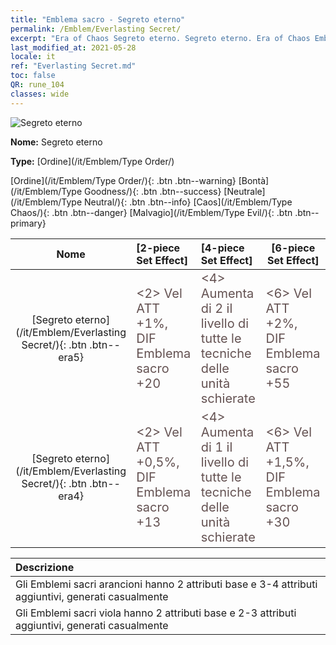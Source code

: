```yaml
---
title: "Emblema sacro - Segreto eterno"
permalink: /Emblem/Everlasting Secret/
excerpt: "Era of Chaos Segreto eterno. Segreto eterno. Era of Chaos Emblema sacro Segreto eterno. Era of Chaos Ordine Segreto eterno"
last_modified_at: 2021-05-28
locale: it
ref: "Everlasting Secret.md"
toc: false
QR: rune_104
classes: wide
---
```


  ![Segreto eterno](/images/r/rune_icon_104.png)

 **Nome:** Segreto eterno

 **Type:** [Ordine](/it/Emblem/Type Order/)

  [Ordine](/it/Emblem/Type Order/){: .btn .btn--warning}   [Bontà](/it/Emblem/Type Goodness/){: .btn .btn--success}   [Neutrale](/it/Emblem/Type Neutral/){: .btn .btn--info}   [Caos](/it/Emblem/Type Chaos/){: .btn .btn--danger}   [Malvagio](/it/Emblem/Type Evil/){: .btn .btn--primary} 

  |  Nome    | [2-piece Set Effect] | [4-piece Set Effect] | [6-piece Set Effect]  | 
  |:-----------------------:|:-------------------|:-----------------|----------------| 
  | [Segreto eterno](/it/Emblem/Everlasting Secret/){: .btn .btn--era5} | <span style="color: #645252;font-size:20px">&lt;2&gt; Vel ATT +1%, DIF Emblema sacro +20</span> | <span style="color: #645252;font-size:20px">&lt;4&gt; Aumenta di 2 il livello di tutte le tecniche delle unità schierate</span> | <span style="color: #645252;font-size:20px">&lt;6&gt; Vel ATT +2%, DIF Emblema sacro +55</span> | 
  | [Segreto eterno](/it/Emblem/Everlasting Secret/){: .btn .btn--era4} | <span style="color: #645252;font-size:20px">&lt;2&gt; Vel ATT +0,5%, DIF Emblema sacro +13</span> | <span style="color: #645252;font-size:20px">&lt;4&gt; Aumenta di 1 il livello di tutte le tecniche delle unità schierate</span> | <span style="color: #645252;font-size:20px">&lt;6&gt; Vel ATT +1,5%, DIF Emblema sacro +30</span> | 

  |         Descrizione            | 
  |:-------------------------------|
  | Gli Emblemi sacri arancioni hanno 2 attributi base e 3-4 attributi aggiuntivi, generati casualmente |
  | Gli Emblemi sacri viola hanno 2 attributi base e 2-3 attributi aggiuntivi, generati casualmente |
